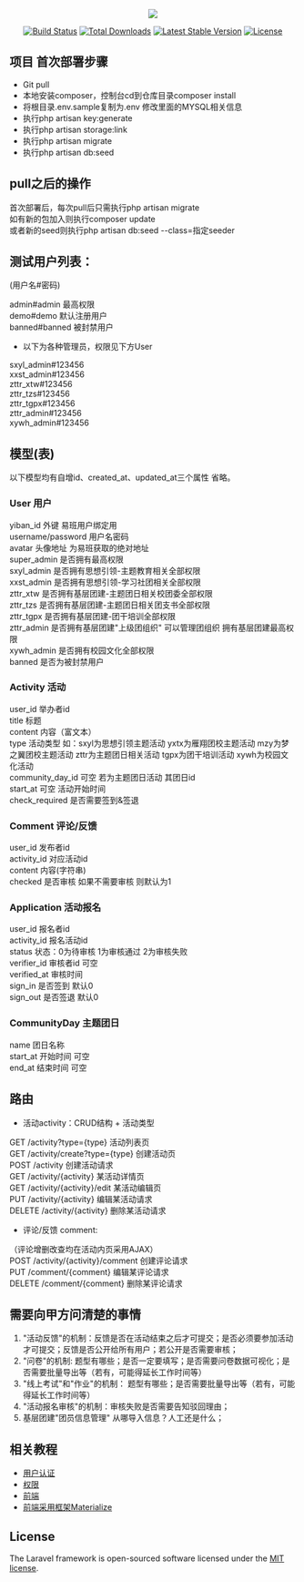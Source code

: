 <p align="center"><img src="https://laravel.com/assets/img/components/logo-laravel.svg"></p>

<p align="center">
<a href="https://travis-ci.org/laravel/framework"><img src="https://travis-ci.org/laravel/framework.svg" alt="Build Status"></a>
<a href="https://packagist.org/packages/laravel/framework"><img src="https://poser.pugx.org/laravel/framework/d/total.svg" alt="Total Downloads"></a>
<a href="https://packagist.org/packages/laravel/framework"><img src="https://poser.pugx.org/laravel/framework/v/stable.svg" alt="Latest Stable Version"></a>
<a href="https://packagist.org/packages/laravel/framework"><img src="https://poser.pugx.org/laravel/framework/license.svg" alt="License"></a>
</p>

## 项目 首次部署步骤

- Git pull
- 本地安装composer，控制台cd到仓库目录composer install
- 将根目录.env.sample复制为.env 修改里面的MYSQL相关信息
- 执行php artisan key:generate
- 执行php artisan storage:link
- 执行php artisan migrate
- 执行php artisan db:seed

## pull之后的操作

首次部署后，每次pull后只需执行php artisan migrate  
如有新的包加入则执行composer update  
或者新的seed则执行php artisan db:seed --class=指定seeder  

## 测试用户列表：
(用户名#密码)

admin#admin 最高权限  
demo#demo 默认注册用户  
banned#banned 被封禁用户  

- 以下为各种管理员，权限见下方User  

sxyl_admin#123456  
xxst_admin#123456   
zttr_xtw#123456  
zttr_tzs#123456  
zttr_tgpx#123456  
zttr_admin#123456   
xywh_admin#123456  


## 模型(表)
以下模型均有自增id、created_at、updated_at三个属性 省略。

### User 用户  

yiban_id 外键 易班用户绑定用  
username/password 用户名密码  
avatar 头像地址 为易班获取的绝对地址  
super_admin   是否拥有最高权限  
sxyl_admin    是否拥有思想引领-主题教育相关全部权限  
xxst_admin    是否拥有思想引领-学习社团相关全部权限  
zttr_xtw      是否拥有基层团建-主题团日相关校团委全部权限  
zttr_tzs      是否拥有基层团建-主题团日相关团支书全部权限  
zttr_tgpx     是否拥有基层团建-团干培训全部权限  
zttr_admin    是否拥有基层团建"上级团组织" 可以管理团组织 拥有基层团建最高权限  
xywh_admin    是否拥有校园文化全部权限  
banned        是否为被封禁用户  

### Activity 活动  

user_id 举办者id  
title 标题  
content 内容（富文本）  
type 活动类型 如：sxyl为思想引领主题活动 yxtx为雁翔团校主题活动 mzy为梦之翼团校主题活动 zttr为主题团日相关活动 tgpx为团干培训活动 xywh为校园文化活动  
community_day_id 可空 若为主题团日活动 其团日id  
start_at 可空 活动开始时间  
check_required 是否需要签到&签退  

### Comment 评论/反馈

user_id 发布者id  
activity_id 对应活动id  
content 内容(字符串)  
checked 是否审核 如果不需要审核 则默认为1

### Application 活动报名
user_id 报名者id    
activity_id 报名活动id    
status 状态：0为待审核 1为审核通过 2为审核失败  
verifier_id 审核者id 可空  
verified_at 审核时间  
sign_in 是否签到 默认0  
sign_out 是否签退 默认0  

### CommunityDay 主题团日
name 团日名称  
start_at 开始时间 可空  
end_at 结束时间 可空  

## 路由

- 活动activity：CRUD结构 + 活动类型

GET    /activity?type={type} 活动列表页  
GET    /activity/create?type={type} 创建活动页  
POST   /activity 创建活动请求  
GET    /activity/{activity} 某活动详情页  
GET    /activity/{activity}/edit 某活动编辑页  
PUT    /activity/{activity} 编辑某活动请求  
DELETE /activity/{activity} 删除某活动请求  

- 评论/反馈 comment:

（评论增删改查均在活动内页采用AJAX）  
POST   /activity/{activity}/comment 创建评论请求  
PUT    /comment/{comment} 编辑某评论请求  
DELETE /comment/{comment} 删除某评论请求  




## 需要向甲方问清楚的事情

1. "活动反馈"的机制：反馈是否在活动结束之后才可提交；是否必须要参加活动才可提交；反馈是否公开给所有用户；若公开是否需要审核；    
2. "问卷"的机制: 题型有哪些；是否一定要填写；是否需要问卷数据可视化；是否需要批量导出等（若有，可能得延长工作时间等）  
3. "线上考试"和"作业"的机制： 题型有哪些；是否需要批量导出等（若有，可能得延长工作时间等）  
4. "活动报名审核"的机制：审核失败是否需要告知驳回理由；  
5. 基层团建"团员信息管理" 从哪导入信息？人工还是什么；

## 相关教程

- [用户认证](https://laravel-china.org/docs/laravel/5.6/authentication)
- [权限](https://laravel-china.org/docs/laravel/5.6/authorization)
- [前端](https://laravel-china.org/docs/laravel/5.6/blade)
- [前端采用框架Materialize](http://materializecss.com/)


## License

The Laravel framework is open-sourced software licensed under the [MIT license](https://opensource.org/licenses/MIT).
